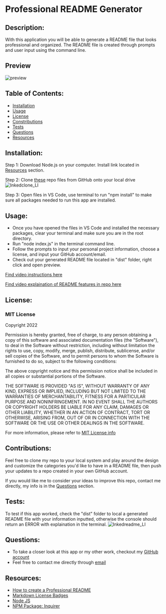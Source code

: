 # Professional README Generator

## **Description:**
With this application you will be able to generate a README file that looks professional and organized. The README file is created through prompts and user input using the command line. 

## **Preview**

![preview](https://user-images.githubusercontent.com/94068596/151706656-3f1689c6-98c4-4ae9-bcfd-694116baa032.png)

## **Table of Contents:**
* [Installation](#Installation)
* [Usage](#Usage)
* [License](#License)
* [Constributions](#Contributions)
* [Tests](#Tests)
* [Questions](#Questions)
* [Resources](#Resources)

## **Installation:**
Step 1: Download Node.js on your computer. Install link located in [Resources](#Resources) section.

Step 2: Clone [these](https://github.com/Metelak/README-generator) repo files from GitHub onto your local drive
![Inkedclone_LI](https://user-images.githubusercontent.com/94068596/151707838-2a4046d0-f681-4e7d-89e2-e089b88ac722.jpg)

Step 3: Open files in VS Code, use terminal to run "npm install" to make sure all packages needed to run this app are installed.

## **Usage:**
* Once you have opened the files in VS Code and installed the necessary packages, clear your terminal and make sure you are in the root directory.
* Run "node index.js" in the terminal command line.
* Follow the prompts to input your personal project information, choose a license, and input your GitHub account/email.
* Check out your generated README file located in "dist" folder, right click and open preview.

[Find video instructions here](https://watch.screencastify.com/v/dqmNT1SbcX4IfC2Hewb6)

[Find video explaination of README features in repo here](https://watch.screencastify.com/v/H6Gg1Ssa84xyrvykDM57)

## **License:**
### **MIT License**

Copyright 2022

Permission is hereby granted, free of charge, to any person obtaining a copy of this software and associated documentation files (the "Software"), to deal in the Software without restriction, including without limitation the rights to use, copy, modify, merge, publish, distribute, sublicense, and/or sell copies of the Software, and to permit persons to whom the Software is furnished to do so, subject to the following conditions:

The above copyright notice and this permission notice shall be included in all copies or substantial portions of the Software.

THE SOFTWARE IS PROVIDED "AS IS", WITHOUT WARRANTY OF ANY KIND, EXPRESS OR IMPLIED, INCLUDING BUT NOT LIMITED TO THE WARRANTIES OF MERCHANTABILITY, FITNESS FOR A PARTICULAR PURPOSE AND NONINFRINGEMENT. IN NO EVENT SHALL THE AUTHORS OR COPYRIGHT HOLDERS BE LIABLE FOR ANY CLAIM, DAMAGES OR OTHER LIABILITY, WHETHER IN AN ACTION OF CONTRACT, TORT OR OTHERWISE, ARISING FROM, OUT OF OR IN CONNECTION WITH THE SOFTWARE OR THE USE OR OTHER DEALINGS IN THE SOFTWARE.

For more information, please refer to [MIT License info](https://opensource.org/licenses/MIT)

## **Contributions:**
Feel free to clone my repo to your local system and play around the design and customize the categories you'd like to have in a README file, then push your updates to a repo created in your own GitHub account.

If you would like me to consider your ideas to improve this repo, contact me directly, my info is in the [Questions](#Questions) section.

## **Tests:**
To test if this app worked, check the "dist" folder to local a generated README file with your information inputted, otherwise the console should return an ERROR with explaination in the terminal.
![Inkedreadme_LI](https://user-images.githubusercontent.com/94068596/151708008-b469cac1-6472-4ddd-9f6b-a880578e7949.jpg)

## **Questions:**
* To take a closer look at this app or my other work, checkout my [GitHub account](https://github.com/Metelak)
* Feel free to contact me directly through [email](megan.metelak@gmail.com)

## **Resources:**
* [How to create a Professional README](https://coding-boot-camp.github.io/full-stack/github/professional-readme-guide)
* [Markdown License Badges](https://gist.github.com/lukas-h/2a5d00690736b4c3a7ba)
* [Node JS](https://nodejs.org/en/)
* [NPM Package: Inquirer](https://www.npmjs.com/package/inquirer)